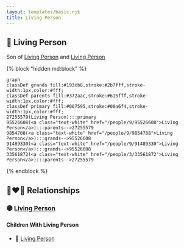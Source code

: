 ```yaml
---
layout: templates/basic.njk
title: Living Person
---
```

## 🔵 Living Person

Son of [Living Person](/people/3/33561872) and [Living Person](/people/9/95526608)

{% block "hidden md:block" %}
```mermaid
graph
classDef grands fill:#193cb8,stroke:#2b7fff,stroke-width:1px,color:#fff;
classDef parents fill:#372aac,stroke:#615fff,stroke-width:1px,color:#fff;
classDef primary fill:#007595,stroke:#00a6f4,stroke-width:1px,color:#fff;
27255579(Living Person):::primary
95526608(<a class="text-white" href="/people/9/95526608">Living Person</a>):::parents-->27255579
9854708(<a class="text-white" href="/people/9/9854708">Living Person</a>):::grands-->95526608
91489330(<a class="text-white" href="/people/9/91489330">Living Person</a>):::grands-->95526608
33561872(<a class="text-white" href="/people/3/33561872">Living Person</a>):::parents-->27255579
```
{% endblock %}

## 👩‍❤️‍👨 Relationships

### 🟣 [Living Person](/people/9/97672136)

#### Children With Living Person
* 🔵 [Living Person](/people/9/94045846)